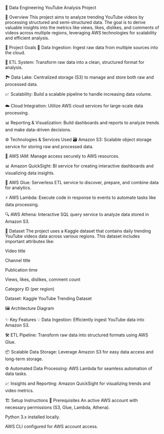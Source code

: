 🎥 Data Engineering YouTube Analysis Project


🌟 Overview
This project aims to analyze trending YouTube videos by processing structured and semi-structured data. The goal is to derive valuable insights into the metrics like views, likes, dislikes, and comments of videos across multiple regions, leveraging AWS technologies for scalability and efficient analysis.

🎯 Project Goals
🔄 Data Ingestion: Ingest raw data from multiple sources into the cloud.

🔧 ETL System: Transform raw data into a clean, structured format for analysis.

🏞 Data Lake: Centralized storage (S3) to manage and store both raw and processed data.

📈 Scalability: Build a scalable pipeline to handle increasing data volume.

☁️ Cloud Integration: Utilize AWS cloud services for large-scale data processing.

📊 Reporting & Visualization: Build dashboards and reports to analyze trends and make data-driven decisions.

⚙️ Technologies & Services Used
🗃️ Amazon S3: Scalable object storage service for storing raw and processed data.

🔑 AWS IAM: Manage access securely to AWS resources.

📊 Amazon QuickSight: BI service for creating interactive dashboards and visualizing data insights.

🔄 AWS Glue: Serverless ETL service to discover, prepare, and combine data for analytics.

⚡ AWS Lambda: Execute code in response to events to automate tasks like data processing.

🔍 AWS Athena: Interactive SQL query service to analyze data stored in Amazon S3.

📅 Dataset
The project uses a Kaggle dataset that contains daily trending YouTube videos data across various regions. This dataset includes important attributes like:

Video title

Channel title

Publication time

Views, likes, dislikes, comment count

Category ID (per region)

Dataset: Kaggle YouTube Trending Dataset

🖼 Architecture Diagram

✨ Key Features
💡 Data Ingestion: Efficiently ingest YouTube data into Amazon S3.

🛠️ ETL Pipeline: Transform raw data into structured formats using AWS Glue.

📦 Scalable Data Storage: Leverage Amazon S3 for easy data access and long-term storage.

⚙️ Automated Data Processing: AWS Lambda for seamless automation of data tasks.

📈 Insights and Reporting: Amazon QuickSight for visualizing trends and video metrics.

🏗️ Setup Instructions
🔑 Prerequisites
An active AWS account with necessary permissions (S3, Glue, Lambda, Athena).

Python 3.x installed locally.

AWS CLI configured for AWS account access.
